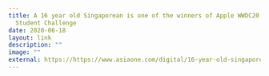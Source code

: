 ```yaml
---
title: A 16 year old Singaporean is one of the winners of Apple WWDC20 Swift
  Student Challenge
date: 2020-06-18
layout: link
description: ""
image: ""
external: https://https://www.asiaone.com/digital/16-year-old-singaporean-one-winners-apples-wwdc20-swift-student-challenge
---
```

